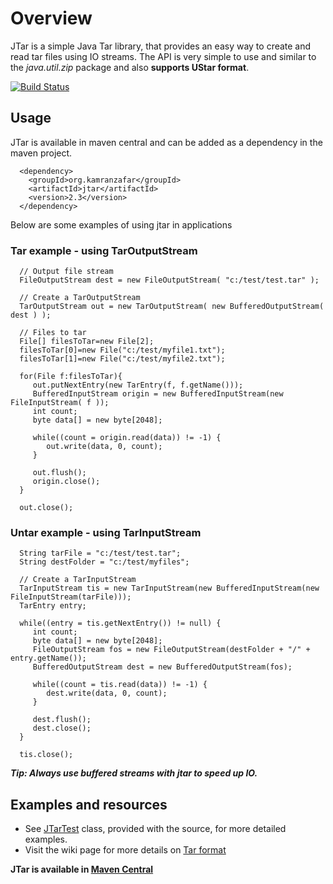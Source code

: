 # Overview
JTar is a simple Java Tar library, that provides an easy way to create and read tar files using IO streams. The API is very simple to use and similar to the _java.util.zip_ package and also __supports UStar format__.

[![Build Status](https://travis-ci.org/kamranzafar/jtar.png?branch=master)](https://travis-ci.org/kamranzafar/jtar)

## Usage
JTar is available in maven central and can be added as a dependency in the maven project.
<pre><code>  &lt;dependency&gt;
    &lt;groupId&gt;org.kamranzafar&lt;/groupId&gt;
    &lt;artifactId&gt;jtar&lt;/artifactId&gt;
    &lt;version&gt;2.3&lt;/version&gt;
  &lt;/dependency&gt;
</code></pre>

Below are some examples of using jtar in applications

### Tar example - using TarOutputStream
<pre><code>  // Output file stream
  FileOutputStream dest = new FileOutputStream( "c:/test/test.tar" );
  
  // Create a TarOutputStream
  TarOutputStream out = new TarOutputStream( new BufferedOutputStream( dest ) );
  
  // Files to tar
  File[] filesToTar=new File[2];
  filesToTar[0]=new File("c:/test/myfile1.txt");
  filesToTar[1]=new File("c:/test/myfile2.txt");
  
  for(File f:filesToTar){
     out.putNextEntry(new TarEntry(f, f.getName()));
     BufferedInputStream origin = new BufferedInputStream(new FileInputStream( f ));
     int count;
     byte data[] = new byte[2048];
  
     while((count = origin.read(data)) != -1) {
        out.write(data, 0, count);
     }
  
     out.flush();
     origin.close();
  }
  
  out.close();
</code></pre>

### Untar example - using TarInputStream
<pre><code>  String tarFile = "c:/test/test.tar";
  String destFolder = "c:/test/myfiles";
  
  // Create a TarInputStream
  TarInputStream tis = new TarInputStream(new BufferedInputStream(new FileInputStream(tarFile)));
  TarEntry entry;
  
  while((entry = tis.getNextEntry()) != null) {
     int count;
     byte data[] = new byte[2048];
     FileOutputStream fos = new FileOutputStream(destFolder + "/" + entry.getName());
     BufferedOutputStream dest = new BufferedOutputStream(fos);
  
     while((count = tis.read(data)) != -1) {
        dest.write(data, 0, count);
     }
  
     dest.flush();
     dest.close();
  }
  
  tis.close();
</code></pre>

___Tip: Always use buffered streams with jtar to speed up IO.___

## Examples and resources

* See [JTarTest](https://github.com/kamranzafar/jtar/blob/master/src/test/java/org/kamranzafar/jtar/JTarTest.java) class, provided with the source, for more detailed examples.
* Visit the wiki page for more details on [Tar format](http://en.wikipedia.org/wiki/Tar_%28file_format%29)

__JTar is available in [Maven Central](http://search.maven.org/#search%7Cga%7C1%7Cg%3A%22org.kamranzafar%22%20a%3A%22jtar%22)__
